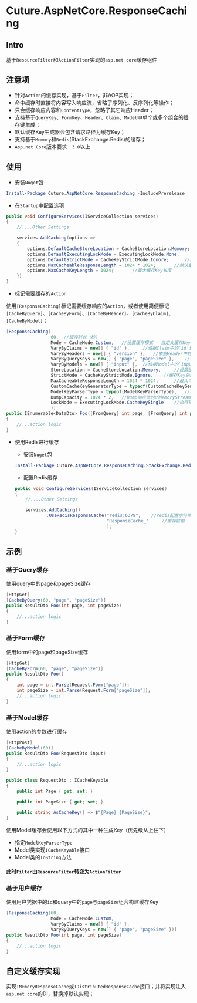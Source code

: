 # Cuture.AspNetCore.ResponseCaching
## Intro
基于`ResourceFilter`和`ActionFilter`实现的`asp.net core`缓存组件

## 注意项
- 针对`Action`的缓存实现，基于`Filter`，非AOP实现；
- 命中缓存时直接将内容写入响应流，省略了序列化、反序列化等操作；
- 只会缓存响应内容和`ContentType`，忽略了其它响应Header；
- 支持基于`QueryKey`、`FormKey`、`Header`、`Claim`、`Model`中单个或多个组合的缓存键生成；
- 默认缓存Key生成器会包含请求路径为缓存Key；
- 支持基于`Memory`和`Redis`(StackExchange.Redis)的缓存；
- `Asp.net Core`版本要求 - `3.0`以上

## 使用

- 安装`Nuget`包

```PowerShell
Install-Package Cuture.AspNetCore.ResponseCaching -IncludePrerelease
```

- 在`Startup`中配置选项

```C#
public void ConfigureServices(IServiceCollection services)
{
    //....Other Settings

    services.AddCaching(options =>
    {
        options.DefaultCacheStoreLocation = CacheStoreLocation.Memory;      //默认缓存数据存储位置 - Memory
        options.DefaultExecutingLockMode = ExecutingLockMode.None;      //默认执行锁定模式 - 不锁定
        options.DefaultStrictMode = CacheKeyStrictMode.Ignore;      //默认缓存Key的严格模式 - 忽略没有的找到的Key
        options.MaxCacheableResponseLength = 1024 * 1024;       //默认最大可缓存的响应内容长度
        options.MaxCacheKeyLength = 1024;       //最大缓存Key长度
    })
}
```

- 标记需要缓存的`Action`

使用`[ResponseCaching]`标记需要缓存响应的`Action`，或者使用简便标记`[CacheByQuery]`、`[CacheByForm]`、`[CacheByHeader]`、`[CacheByClaim]`、`[CacheByModel]`；

```C#
[ResponseCaching(
                 60,  //缓存时长（秒）
                 Mode = CacheMode.Custom,   //设置缓存模式 - 自定义缓存Key生成
                 VaryByClaims = new[] { "id" },     //依据Claim中的`id`进行构建缓存Key
                 VaryByHeaders = new[] { "version" },   //依据Header中的`version`进行构建缓存Key
                 VaryByQueryKeys = new[] { "page", "pageSize" },    //依据Query中的`page`和`pageSize`进行构建缓存Key
                 VaryByModels = new[] { "input" },  //依据Model中的`input`进行构建缓存Key
                 StoreLocation = CacheStoreLocation.Memory,     //设置缓存数据存储位置 - Memory
                 StrictMode = CacheKeyStrictMode.Ignore,    //缓存Key的严格模式 - 忽略没有的找到的Key
                 MaxCacheableResponseLength = 1024 * 1024,      //最大可缓存的响应内容长度
                 CustomCacheKeyGeneratorType = typeof(CustomCacheKeyGeneratorType),     //自定义缓存Key生成器类型
                 ModelKeyParserType = typeof(ModelKeyParserType),   //自定义Model的Key分析器
                 DumpCapacity = 1024 * 2,   //Dump响应流时的MemoryStream初始化大小
                 LockMode = ExecutingLockMode.CacheKeySingle    //执行锁定模式 - 依据缓存Key锁定（尽可能保证单机每个Key只有一个action方法体在执行）
                 )]
public IEnumerable<DataDto> Foo([FromQuery] int page, [FromQuery] int pageSize, [FromBody] RequestDto input)
{
    //...action logic
}
```

- 使用Redis进行缓存

    - 安装`Nuget`包

    ```PowerShell
    Install-Package Cuture.AspNetCore.ResponseCaching.StackExchange.Redis -IncludePrerelease
    ```

    - 配置Redis缓存

    ```C#
    public void ConfigureServices(IServiceCollection services)
    {
        //....Other Settings

        services.AddCaching()
                .UseRedisResponseCache("redis:6379",    //redis配置字符串
                                       "ResponseCache_"     //缓存前缀
                                       );
    }
    ```

## 示例

### 基于Query缓存

使用query中的page和pageSize缓存
```C#
[HttpGet]
[CacheByQuery(60, "page", "pageSize")]
public ResultDto Foo(int page, int pageSize)
{
    //...action logic
}
```

### 基于Form缓存

使用form中的page和pageSize缓存
```C#
[HttpGet]
[CacheByForm(60, "page", "pageSize")]
public ResultDto Foo()
{
    int page = int.Parse(Request.Form["page"]);
    int pageSize = int.Parse(Request.Form["pageSize"]);
    //...action logic
}
```

### 基于Model缓存

使用action的参数进行缓存
```C#
[HttpPost]
[CacheByModel(60)]
public ResultDto Foo(RequestDto input)
{
    //...action logic
}

public class RequestDto : ICacheKeyable
{
    public int Page { get; set; }

    public int PageSize { get; set; }

    public string AsCacheKey() => $"{Page}_{PageSize}";
}
```
使用Model缓存会使用以下方式的其中一种生成Key（优先级从上往下）
- 指定`ModelKeyParserType`
- Model类实现`ICacheKeyable`接口
- Model类的`ToString`方法

#### 此时`Filter`由`ResourceFilter`转变为`ActionFilter`

### 基于用户缓存

使用用户凭据中的`id`和query中的`page`与`pageSize`组合构建缓存Key
```C#
[ResponseCaching(60,
                 Mode = CacheMode.Custom,
                 VaryByClaims = new[] { "id" },
                 VaryByQueryKeys = new[] { "page", "pageSize" })]
public ResultDto Foo(int page, int pageSize)
{
    //...action logic
}
```

## 自定义缓存实现

实现`IMemoryResponseCache`或`IDistributedResponseCache`接口；并将实现注入`asp.net core`的DI，替换掉默认实现；